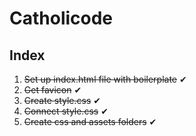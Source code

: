 # Catholicode
## Index
1. ~~Set up index.html file with boilerplate~~ ✔
2. ~~Get favicon~~ ✔
3. ~~Create style.css~~ ✔
4. ~~Connect style.css~~ ✔
5. ~~Create css and assets folders~~ ✔
